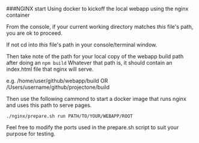 ###NGINX start
Using docker to kickoff the local webapp using the nginx container

From the console, if your current working directory matches *this* file's path, you are ok to proceed.

If not cd into *this* file's path in your console/terminal window.

Then take note of the path for your local copy of the webapp build path after doing an `npm build`
Whatever that path is, it should contain an index.html file that nginx will serve.

e.g. /home/user/github/webapp/build
OR   /Users/username/github/projectone/build

Then use the following cammond to start a docker image that runs nginx and uses this path to serve pages.

```
./nginx/prepare.sh run PATH/TO/YOUR/WEBAPP/ROOT
```

Feel free to modify the ports used in the prepare.sh script to suit your purpose for testing.

